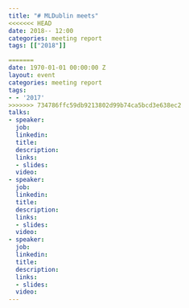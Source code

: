 ```yaml
---
title: "# MLDublin meets"
<<<<<<< HEAD
date: 2018-- 12:00
categories: meeting report
tags: [["2018"]]

=======
date: 1970-01-01 00:00:00 Z
layout: event
categories: meeting report
tags:
- - '2017'
>>>>>>> 734786ffc59db9213802d99b74ca5bcd3e638ec2
talks:
- speaker: 
  job: 
  linkedin: 
  title: 
  description: 
  links:
  - slides: 
  video: 
- speaker: 
  job: 
  linkedin: 
  title: 
  description: 
  links:
  - slides: 
  video: 
- speaker: 
  job: 
  linkedin: 
  title: 
  description: 
  links:
  - slides: 
  video: 
---
```


